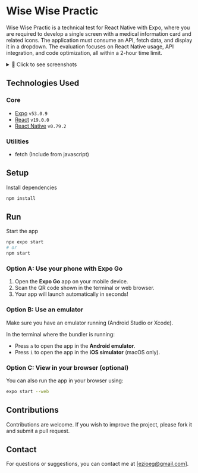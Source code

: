 # Wise Wise Practic
Wise Wise Practic is a technical test for React Native with Expo, where you are required to develop a single screen with a medical information card and related icons. The application must consume an API, fetch data, and display it in a dropdown. The evaluation focuses on React Native usage, API integration, and code optimization, all within a 2-hour time limit.

<details>
  <summary>📸 Click to see screenshots</summary>

  <p>
    <img src="https://github.com/user-attachments/assets/94ae562f-3137-4064-a8a7-c48f4e06387d" alt="Screenshot 1" width="200"/>
    <img src="https://github.com/user-attachments/assets/cfc87408-177d-407f-a3f2-75deacb209c8" alt="Screenshot 2" width="200"/>
    <img src="https://github.com/user-attachments/assets/94ae562f-3137-4064-a8a7-c48f4e06387d" alt="Screenshot 3" width="200"/>
  </p>

</details>

## Technologies Used
### Core
- [Expo](https://expo.dev/) `v53.0.9`
- [React](https://reactjs.org/) `v19.0.0`
- [React Native](https://reactnative.dev/) `v0.79.2`

### Utilities
- fetch (Include from javascript)

## Setup
Install dependencies

   ```bash
   npm install
   ```

## Run
Start the app

```bash
npx expo start
# or
npm start
```

### Option A: Use your phone with Expo Go

1. Open the **Expo Go** app on your mobile device.
2. Scan the QR code shown in the terminal or web browser.
3. Your app will launch automatically in seconds!

### Option B: Use an emulator

Make sure you have an emulator running (Android Studio or Xcode).

In the terminal where the bundler is running:

- Press `a` to open the app in the **Android emulator**.
- Press `i` to open the app in the **iOS simulator** (macOS only).

### Option C: View in your browser (optional)

You can also run the app in your browser using:

```bash
expo start --web
```
   
## Contributions
Contributions are welcome. If you wish to improve the project, please fork it and submit a pull request.

## Contact
For questions or suggestions, you can contact me at [ezioeg@gmail.com].
